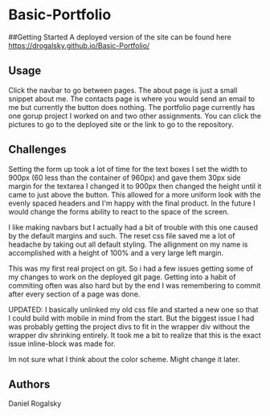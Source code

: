 # Basic-Portfolio

##Getting Started
A deployed version of the site can be found here https://drogalsky.github.io/Basic-Portfolio/

## Usage
Click the navbar to go between pages. The about page is just a small snippet about me. The contacts page is where you would send an email to me but currently the button does nothing. The portfolio page currently has one gorup project I worked on and two other assignments. You can click the pictures to go to the deployed site or the link to go to the repository.

## Challenges
Setting the form up took a lot of time for the text boxes I set the width to 900px (60 less than the container of 960px) and gave them 30px side margin for the textarea I changed it to 900px then changed the height until it came to just above the button. This allowed for a more uniform look with the evenly spaced headers and I'm happy with the final product. In the future I would change the forms ability to react to the space of the screen.

I like making navbars but I actually had a bit of trouble with this one caused by the default margins and such. The reset css file saved me a lot of headache by taking out all default styling. The allignment on my name is accomplished with a height of 100% and a very large left margin.

This was my first real project on git. So i had a few issues getting some of my changes to work on the deployed git page. Getting into a habit of commiting often was also hard but by the end I was remembering to commit after every section of a page was done.

UPDATED: I basically unlinked my old css file and started a new one so that I could build with mobile in mind from the start. But the biggest issue I had was probably getting the project divs to fit in the wrapper div without the wrapper div shrinking entirely. It took me a bit to realize that this is the exact issue inline-block was made for.

Im not sure what I think about the color scheme. Might change it later.
## Authors
Daniel Rogalsky